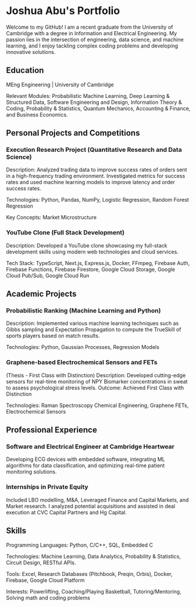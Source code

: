 # Joshua Abu's Portfolio
Welcome to my GitHub! I am a recent graduate from the University of Cambridge with a degree in Information and Electrical Engineering. My passion lies in the intersection of engineering, data science, and machine learning, and I enjoy tackling complex coding problems and developing innovative solutions.

## Education
 MEng Engineering | University of Cambridge

 Relevant Modules: Probabilistic Machine Learning, Deep Learning & Structured Data, Software Engineering and Design, Information Theory & Coding, Probability & Statistics, Quantum Mechanics, Accounting & Finance, and Business Economics.

## Personal Projects and Competitions

### Execution Research Project (Quantitative Research and Data Science)
Description: Analyzed trading data to improve success rates of orders sent in a high-frequency trading environment. Investigated metrics for success rates and used machine learning models to improve latency and order success rates.

Technologies: Python, Pandas, NumPy, Logistic Regression, Random Forest Regression

Key Concepts: Market Microstructure

### YouTube Clone (Full Stack Development)
Description: Developed a YouTube clone showcasing my full-stack development skills using modern web technologies and cloud services.

Tech Stack: TypeScript, Next.js, Express.js, Docker, FFmpeg, Firebase Auth, Firebase Functions, Firebase Firestore, Google Cloud Storage, Google Cloud Pub/Sub, Google Cloud Run

## Academic Projects
### Probabilistic Ranking (Machine Learning and Python)
Description: Implemented various machine learning techniques such as Gibbs sampling and Expectation Propagation to compute the TrueSkill of sports players based on match results.

Technologies: Python, Gaussian Processes, Regression Models
### Graphene-based Electrochemical Sensors and FETs 
  (Thesis - First Class with Distinction)
Description: Developed cutting-edge sensors for real-time monitoring of NPY Biomarker concentrations in sweat to assess psychological stress levels.
Outcome: Achieved First Class with Distinction

Technologies: Raman Spectroscopy Chemical Engineering, Graphene FETs, Electrochemical Sensors

## Professional Experience
### Software and Electrical Engineer at Cambridge Heartwear
Developing ECG devices with embedded software, integrating ML algorithms for data classification, and optimizing real-time patient monitoring solutions.

### Internships in Private Equity
Included LBO modelling, M&A, Leveraged Finance and Capital Markets, and Market research.
I analyzed potential acquisitions and assisted in deal execution at CVC Capital Partners and Hg Capital.

## Skills
Programming Languages: Python, C/C++, SQL, Embedded C

Technologies: Machine Learning, Data Analytics, Probability & Statistics, Circuit Design, RESTful APIs.

Tools: Excel, Research Databases (Pitchbook, Preqin, Orbis), Docker, Firebase, Google Cloud Platform

Interests: Powerlifting, Coaching/Playing Basketball, Tutoring/Mentoring, Solving math and coding problems
